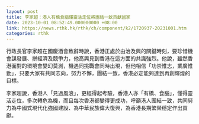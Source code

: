 ```yaml
---
layout: post
title: 李家超：港人有橋食腦懂靈活走位將團結一致貢獻國家
date: 2023-10-01 08:52:49.000000000 +08:00
link: https://news.rthk.hk/rthk/ch/component/k2/1720937-20231001.htm
categories: rthk
---
```


行政長官李家超在國慶酒會致辭時說，香港正處於由治及興的關鍵時刻，要珍惜機會謀發展、拼經濟及競爭力，他高興見到香港在這方面的共識強烈。他說，雖然香港面對的環境會變幻莫測，機遇同挑戰會同時出現，但他相信「功崇惟志，業廣惟勤」，只要大家有共同志向，努力不懈，團結一致，香港必定能夠達到再創輝煌的目標。

李家超說，香港人「見過風浪」，更經得起考驗，香港人亦「有橋、食腦」，懂得靈活走位，多次轉危為機，而且每次香港都變得更成功，呼籲港人團結一致，共同努力為中國式現代化強國建設、為中華民族偉大復興，為香港長期繁榮穩定作出貢獻。
